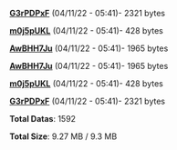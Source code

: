 [**G3rPDPxF**](/data/G3rPDPxF.txt) (04/11/22 - 05:41)- 2321 bytes

[**m0j5pUKL**](/data/m0j5pUKL.txt) (04/11/22 - 05:41)- 428 bytes

[**AwBHH7Ju**](/data/AwBHH7Ju.txt) (04/11/22 - 05:41)- 1965 bytes

[**AwBHH7Ju**](/data/AwBHH7Ju.txt) (04/11/22 - 05:41)- 1965 bytes

[**m0j5pUKL**](/data/m0j5pUKL.txt) (04/11/22 - 05:41)- 428 bytes

[**G3rPDPxF**](/data/G3rPDPxF.txt) (04/11/22 - 05:41)- 2321 bytes

**Total Datas**: 1592

**Total Size**: 9.27 MB / 9.3 MB